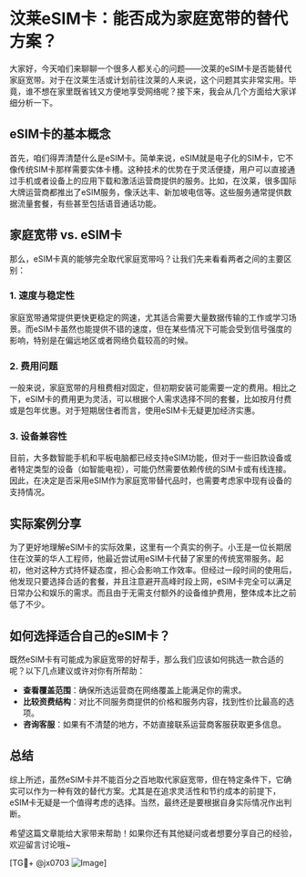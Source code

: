 # 汶莱eSIM卡：能否成为家庭宽带的替代方案？

大家好，今天咱们来聊聊一个很多人都关心的问题——汶莱的eSIM卡是否能替代家庭宽带。对于在汶莱生活或计划前往汶莱的人来说，这个问题其实非常实用。毕竟，谁不想在家里既省钱又方便地享受网络呢？接下来，我会从几个方面给大家详细分析一下。

## eSIM卡的基本概念

首先，咱们得弄清楚什么是eSIM卡。简单来说，eSIM就是电子化的SIM卡，它不像传统SIM卡那样需要实体卡槽。这种技术的优势在于灵活便捷，用户可以直接通过手机或者设备上的应用下载和激活运营商提供的服务。比如，在汶莱，很多国际大牌运营商都推出了eSIM服务，像沃达丰、新加坡电信等。这些服务通常提供数据流量套餐，有些甚至包括语音通话功能。

## 家庭宽带 vs. eSIM卡

那么，eSIM卡真的能够完全取代家庭宽带吗？让我们先来看看两者之间的主要区别：

### 1. **速度与稳定性**
家庭宽带通常提供更快更稳定的网速，尤其适合需要大量数据传输的工作或学习场景。而eSIM卡虽然也能提供不错的速度，但在某些情况下可能会受到信号强度的影响，特别是在偏远地区或者网络负载较高的时候。

### 2. **费用问题**
一般来说，家庭宽带的月租费相对固定，但初期安装可能需要一定的费用。相比之下，eSIM卡的费用更为灵活，可以根据个人需求选择不同的套餐，比如按月付费或是包年优惠。对于短期居住者而言，使用eSIM卡无疑更加经济实惠。

### 3. **设备兼容性**
目前，大多数智能手机和平板电脑都已经支持eSIM功能，但对于一些旧款设备或者特定类型的设备（如智能电视），可能仍然需要依赖传统的SIM卡或有线连接。因此，在决定是否采用eSIM作为家庭宽带替代品时，也需要考虑家中现有设备的支持情况。

## 实际案例分享

为了更好地理解eSIM卡的实际效果，这里有一个真实的例子。小王是一位长期居住在汶莱的华人工程师，他最近尝试用eSIM卡代替了家里的传统宽带服务。起初，他对这种方式持怀疑态度，担心会影响工作效率。但经过一段时间的使用后，他发现只要选择合适的套餐，并且注意避开高峰时段上网，eSIM卡完全可以满足日常办公和娱乐的需求。而且由于无需支付额外的设备维护费用，整体成本比之前低了不少。

## 如何选择适合自己的eSIM卡？

既然eSIM卡有可能成为家庭宽带的好帮手，那么我们应该如何挑选一款合适的呢？以下几点建议或许对你有所帮助：

- **查看覆盖范围**：确保所选运营商在网络覆盖上能满足你的需求。
- **比较资费结构**：对比不同服务商提供的价格和服务内容，找到性价比最高的选项。
- **咨询客服**：如果有不清楚的地方，不妨直接联系运营商客服获取更多信息。

## 总结

综上所述，虽然eSIM卡并不能百分之百地取代家庭宽带，但在特定条件下，它确实可以作为一种有效的替代方案。尤其是在追求灵活性和节约成本的前提下，eSIM卡无疑是一个值得考虑的选择。当然，最终还是要根据自身实际情况作出判断。

希望这篇文章能给大家带来帮助！如果你还有其他疑问或者想要分享自己的经验，欢迎留言讨论哦~

[TG💪+ @jx0703 ![Image](https://github.com/user-attachments/assets/dbca1d08-cadb-493c-b0ec-ad6f7a83f270)]